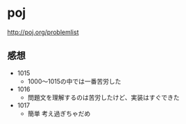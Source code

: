 # poj

http://poj.org/problemlist

## 感想
* 1015
	* 1000〜1015の中では一番苦労した
* 1016
	* 問題文を理解するのは苦労したけど、実装はすぐできた
* 1017
	* 簡単  考え過ぎちゃだめ

